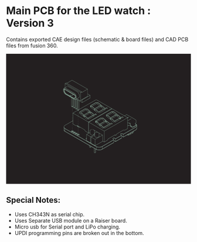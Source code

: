 # Main PCB for the LED watch : Version 3

Contains exported CAE design files (schematic & board files) and CAD PCB files from fusion 360.

![assembly](https://github.com/devATdbsutdio/watch_hardwares/blob/main/watchpcb/assembly_diagram.png)

## Special Notes:
* Uses CH343N as serial chip.
* Uses Separate USB module on a Raiser board. 
* Micro usb for Serial port and LiPo charging. 
* UPDI programming pins are broken out in the bottom.
